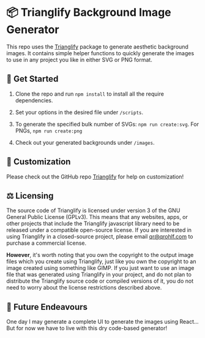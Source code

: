 # 📦 Trianglify Background Image Generator

This repo uses the [Trianglify](https://github.com/qrohlf/trianglify) package to generate aesthetic background images. It contains simple helper functions to quickly generate the images to use in any project you like in either SVG or PNG format.

## 🏃 Get Started

1. Clone the repo and run `npm install` to install all the require dependencies.

2. Set your options in the desired file under `/scripts`.

3. To generate the specified bulk number of SVGs: `npm run create:svg`. For PNGs, `npm run create:png`

4. Check out your generated backgrounds under `/images`.

## 🎨 Customization

Please check out the GitHub repo [Trianglify](https://github.com/qrohlf/trianglify) for help on customization!

## ⚖️ Licensing

The source code of Trianglify is licensed under version 3 of the GNU General Public License (GPLv3). This means that any websites, apps, or other projects that include the Trianglify javascript library need to be released under a compatible open-source license. If you are interested in using Trianglify in a closed-source project, please email qr@qrohlf.com to purchase a commercial license.

__However__, it's worth noting that you own the copyright to the output image files which you create using Trianglify, just like you own the copyright to an image created using something like GIMP. If you just want to use an image file that was generated using Trianglify in your project, and do not plan to distribute the Trianglify source code or compiled versions of it, you do not need to worry about the license restrictions described above.

## 🚀 Future Endeavours

One day I may generate a complete UI to generate the images using React... But for now we have to live with this dry code-based generator!
